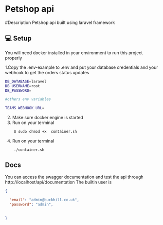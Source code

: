 # Petshop api

#Description 
Petshop api built using laravel framework 

## 💻 Setup
You will need docker installed in your environment to run this project properly

1.Copy the .env-example to .env and put your database credentials and your webhook to get the orders status updates 
```bash
DB_DATABASE=laravel
DB_USERNAME=root
DB_PASSWORD=

#others env variables

TEAMS_WEBHOOK_URL=
```
2. Make sure docker engine is started
3. Run on your terminal
```bash 
    $ sudo chmod +x  container.sh
```
4. Run on your terminal
```bash
    ./container.sh
```

## Docs
You can access the swagger documentation and test the api through http://localhost/api/documentation
The builtin user is 
```json
{
  
  "email": "admin@buckhill.co.uk",
  "password": "admin",
  
  
}
```
